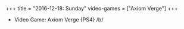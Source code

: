+++
title = "2016-12-18: Sunday"
video-games = ["Axiom Verge"]
+++


* Video Game: Axiom Verge {PS4} /b/